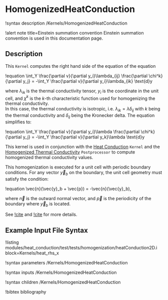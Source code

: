 # HomogenizedHeatConduction

!syntax description /Kernels/HomogenizedHeatConduction

!alert note title=Einstein summation convention
Einstein summation convention is used in this documentation page.

## Description

This `Kernel` computes the right hand side of the equation of the equation

!equation
\int_Y \frac{\partial v}{\partial y_i}\lambda_{ij} \frac{\partial \chi^k}{\partial y_j} = -\int_Y \frac{\partial v}{\partial y_i}\lambda_{ik} \text{d}y

where $\lambda_{ik}$ is the thermal conductivity tensor, $y_i$ is the coordinate in the unit cell, and $\chi^k$ is the $k$-th characteristic function used for homogenizing the thermal conductivity.  
In this case, the thermal conductivity is isotropic, i.e. $\lambda_{ik} = \lambda \delta_{ij}$ with $k$ being the thermal conductivity and $\delta_{ij}$ being the Kronecker delta.
The equation simplifies to:

!equation
\int_Y \frac{\partial v}{\partial y_i}\lambda \frac{\partial \chi^k}{\partial y_j} = -\int_Y \frac{\partial v}{\partial y_k}\lambda \text{d}y

This kernel is used in conjunction with the [Heat Conduction](HeatConduction.md) `Kernel` and the [Homogenized Thermal Conductivity](HomogenizedThermalConductivity.md) `Postprocessor` to compute homogenized thermal conductivity values.

This homogenization is executed for a unit cell with periodic boundary conditions. For
any vector $\vec{y}_b$ on the boundary, the unit cell geometry must satisfy the condition:

!equation
\vec{n}(\vec{y}_b + \vec{p}) = -\vec{n}(\vec{y}_b),

where $\vec{n}$ is the outward normal vector, and $\vec{p}$ is the periodicity of the boundary where $\vec{y}_b$ is located.

See [!cite](hales15homogenization) and [!cite](SONG2006710) for more details.

## Example Input File Syntax

!listing modules/heat_conduction/test/tests/homogenization/heatConduction2D.i block=Kernels/heat_rhs_x

!syntax parameters /Kernels/HomogenizedHeatConduction

!syntax inputs /Kernels/HomogenizedHeatConduction

!syntax children /Kernels/HomogenizedHeatConduction

!bibtex bibliography
